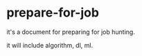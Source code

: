 # prepare-for-job

it's a document for preparing for job hunting.

it will include algorithm, dl, ml.
